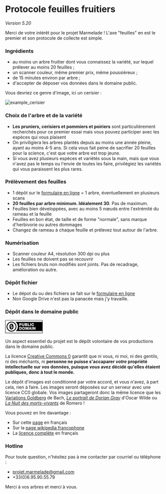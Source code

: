 # Protocole feuilles fruitiers
_Version 5.20_

Merci de votre intérêt pour le projet Marmelade !
L'axe "feuilles" en est le premier et son protocole de collecte est simple.

### Ingrédients  
* au moins un arbre fruitier dont vous connaissez la variété, sur lequel prélever au moins 20 feuilles ;
* un scanner couleur, même premier prix, même poussiéreux ;
* de 15 minutes environ par arbre ;
* d'accepter de déposer vos données dans le domaine public.

Vous devriez ce genre d'image, ici un cerisier :

![example_cerisier](../../img/ex_scan.jpg)

### Choix de l'arbre et de la variété
* **Les pruniers, cerisiers et pommiers et poiriers** sont particulièrement recherchés pour ce premier essai mais vous pouvez participer avec les espèces qui vous plaisent
* On priviligiera les arbres plantés depuis au moins une année pleine, ayant au moins 4-5 ans. Si cela vous fait peine de sacrifier 20 feuilles pour la science, c'est que votre arbre est trop jeune.
* Si vous avez plusieurs espèces et variétés sous la main, mais que vous n'avez pas le temps ou l'envie de toutes les faire, privilégiez les variétés qui vous paraissent les plus rares.

### Prélèvement des feuilles
* 1 dépôt sur le [formulaire en ligne](https://forms.gle/88nU4t7EueY1fg348) = 1 arbre, éventuellement en plusieurs scans
* **20 feuilles par arbre minimum. Idéalement 30**. Pas de maximum.
* Feuilles bien développées, avec au moins 5 nœuds entre l'extrémité du rameau et la feuille
* Feuilles en bon état, de taille et de forme "normale", sans marque d'herbivorie ou autres dommages
* Changez de rameau à chaque feuille et prélevez tout autour de l'arbre.

### Numérisation
* Scanner couleur A4, résolution 300 dpi ou plus
* Les feuilles ne doivent pas se recouvrir
* Les fichiers bruts non modifiés sont joints. Pas de recadrage, amélioration ou autre.

### Dépôt fichier
* Le dépot du ou des fichiers se fait sur le [formulaire en ligne](https://forms.gle/88nU4t7EueY1fg348)
* Non Google Drive n'est pas la panacée mais j'y travaille.

### Dépôt dans le domaine public
![cc0](img/cc-zero.png)

Un aspect essentiel du projet est le dépôt volontaire de vos productions dans le domaine public.

La licence [Creative Commons 0](https://creativecommons.org/publicdomain/zero/1.0/deed.fr) garantit que ni vous, ni moi, ni des gentils, ni des méchants, ni **personne ne puisse s'accaparer _votre_ propriété intellectuelle sur _vos_ données, puisque _vous_ avez décidé qu'elles étaient publiques, donc à tout le monde.**

Le dépôt d'images est conditionné par votre accord, et vous n'avez, à part cela, rien à faire. Les images seront déposées sur un serveur avec une licence CC0 globale. Vos images partageront donc la même licence que les [Variations Goldberg](https://opengoldbergvariations.org/) de Bach, [_Le portrait de Dorian Gray_](https://fr.wikisource.org/wiki/Le_Portrait_de_Dorian_Gray) d'Oscar Wilde ou [_La Nuit des morts-vivants_](http://publicdomainmovies.net/movie/night-of-the-living-dead-3) de Romero !

Vous pouvez en lire davantage :

* Sur cette [page](https://creativecommons.org/publicdomain/zero/1.0/deed.fr) en français
* Sur la [page wikipedia francophone](https://fr.wikipedia.org/wiki/Licence_CC0)
* La [licence complète](https://creativecommons.org/publicdomain/zero/1.0/legalcode.fr) en français


### Hotline
Pour toute question, n'hésitez pas à me contacter par courriel ou téléphone :  

* <projet.marmelade@gmail.com>
* +33(0)6.95.90.55.79

Merci à vos arbres et merci à vous.

